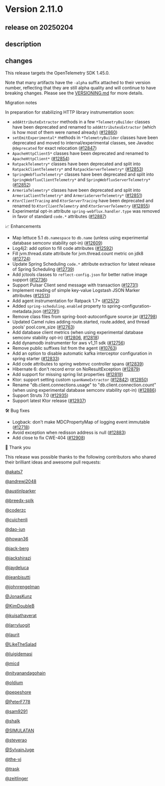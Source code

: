 # Version 2.11.0

## release on 20250204
## description
## changes
This release targets the OpenTelemetry SDK 1.45.0.

Note that many artifacts have the <code>-alpha</code> suffix attached to their version number, reflecting that they are still alpha quality and will continue to have breaking changes. Please see the <a href="https://github.com/open-telemetry/opentelemetry-java-instrumentation/blob/main/VERSIONING.md#opentelemetry-java-instrumentation-versioning">VERSIONING.md</a> for more details.

Migration notes

In preparation for stabilizing HTTP library instrumentation soon:

* <code>addAttributeExtractor</code> methods in a few <code>*TelemetryBuilder</code> classes have been deprecated and renamed to <code>addAttributesExtractor</code> (which is how most of them were named already) (<a href="https://github.com/open-telemetry/opentelemetry-java-instrumentation/pull/12860" data-hovercard-type="pull_request" data-hovercard-url="/open-telemetry/opentelemetry-java-instrumentation/pull/12860/hovercard">#12860</a>)
* <code>setEmitExperimental*</code> methods in <code>*TelemetryBuilder</code> classes have been deprecated and moved to internal/experimental classes, see Javadoc <code>@deprecated</code> for exact relocation (<a href="https://github.com/open-telemetry/opentelemetry-java-instrumentation/pull/12847" data-hovercard-type="pull_request" data-hovercard-url="/open-telemetry/opentelemetry-java-instrumentation/pull/12847/hovercard">#12847</a>)
* <code>ApacheHttpClient5*</code> classes have been deprecated and renamed to <code>ApacheHttpClient*</code> (<a href="https://github.com/open-telemetry/opentelemetry-java-instrumentation/pull/12854" data-hovercard-type="pull_request" data-hovercard-url="/open-telemetry/opentelemetry-java-instrumentation/pull/12854/hovercard">#12854</a>)
* <code>RatpackTelemetry*</code> classes have been deprecated and split into <code>RatpackClientTelemetry*</code> and <code>RatpackServerTelemetry*</code> (<a href="https://github.com/open-telemetry/opentelemetry-java-instrumentation/pull/12853" data-hovercard-type="pull_request" data-hovercard-url="/open-telemetry/opentelemetry-java-instrumentation/pull/12853/hovercard">#12853</a>)
* <code>SpringWebfluxTelemetry*</code> classes have been deprecated and split into <code>SpringWebfluxClientTelemetry*</code> and <code>SpringWebfluxServerTelemetry*</code> (<a href="https://github.com/open-telemetry/opentelemetry-java-instrumentation/pull/12852" data-hovercard-type="pull_request" data-hovercard-url="/open-telemetry/opentelemetry-java-instrumentation/pull/12852/hovercard">#12852</a>)
* <code>ArmeriaTelemetry*</code> classes have been deprecated and split into <code>ArmeriaClientTelemetry*</code> and <code>ArmeriaServerTelemetry*</code> (<a href="https://github.com/open-telemetry/opentelemetry-java-instrumentation/pull/12851" data-hovercard-type="pull_request" data-hovercard-url="/open-telemetry/opentelemetry-java-instrumentation/pull/12851/hovercard">#12851</a>)
* <code>*KtorClientTracing*</code> and <code>*KtorServerTracing*</code> have been deprecated and renamed to <code>*KtorClientTelemetry*</code> and <code>*KtorServerTelemetry*</code> (<a href="https://github.com/open-telemetry/opentelemetry-java-instrumentation/pull/12855" data-hovercard-type="pull_request" data-hovercard-url="/open-telemetry/opentelemetry-java-instrumentation/pull/12855/hovercard">#12855</a>)
* Experimental opt-in attribute <code>spring-webflux.handler.type</code> was removed in favor of standard <code>code.*</code> attributes (<a href="https://github.com/open-telemetry/opentelemetry-java-instrumentation/pull/12887" data-hovercard-type="pull_request" data-hovercard-url="/open-telemetry/opentelemetry-java-instrumentation/pull/12887/hovercard">#12887</a>)

📈 Enhancements

* Map lettuce 5.1 <code>db.namespace</code> to <code>db.name</code> (unless using experimental database semconv stability opt-in) (<a href="https://github.com/open-telemetry/opentelemetry-java-instrumentation/pull/12609" data-hovercard-type="pull_request" data-hovercard-url="/open-telemetry/opentelemetry-java-instrumentation/pull/12609/hovercard">#12609</a>)
* Log4j2: add option to fill code attributes (<a href="https://github.com/open-telemetry/opentelemetry-java-instrumentation/pull/12592" data-hovercard-type="pull_request" data-hovercard-url="/open-telemetry/opentelemetry-java-instrumentation/pull/12592/hovercard">#12592</a>)
* Fill jvm.thread.state attribute for jvm.thread.count metric on jdk8 (<a href="https://github.com/open-telemetry/opentelemetry-java-instrumentation/pull/12724" data-hovercard-type="pull_request" data-hovercard-url="/open-telemetry/opentelemetry-java-instrumentation/pull/12724/hovercard">#12724</a>)
* Update Spring Scheduling <code>code.*</code> attribute extraction for latest release of Spring Scheduling (<a href="https://github.com/open-telemetry/opentelemetry-java-instrumentation/pull/12739" data-hovercard-type="pull_request" data-hovercard-url="/open-telemetry/opentelemetry-java-instrumentation/pull/12739/hovercard">#12739</a>)
* Add jctools classes to <code>reflect-config.json</code> for better native image support (<a href="https://github.com/open-telemetry/opentelemetry-java-instrumentation/pull/12736" data-hovercard-type="pull_request" data-hovercard-url="/open-telemetry/opentelemetry-java-instrumentation/pull/12736/hovercard">#12736</a>)
* Support Pulsar Client send message with transaction (<a href="https://github.com/open-telemetry/opentelemetry-java-instrumentation/pull/12731" data-hovercard-type="pull_request" data-hovercard-url="/open-telemetry/opentelemetry-java-instrumentation/pull/12731/hovercard">#12731</a>)
* Implement reading of simple key-value Logstash JSON Marker attributes (<a href="https://github.com/open-telemetry/opentelemetry-java-instrumentation/pull/12513" data-hovercard-type="pull_request" data-hovercard-url="/open-telemetry/opentelemetry-java-instrumentation/pull/12513/hovercard">#12513</a>)
* Add agent instrumentation for Ratpack 1.7+ (<a href="https://github.com/open-telemetry/opentelemetry-java-instrumentation/pull/12572" data-hovercard-type="pull_request" data-hovercard-url="/open-telemetry/opentelemetry-java-instrumentation/pull/12572/hovercard">#12572</a>)
* Added <code>spring-scheduling.enabled</code> property to spring-configuration-metadata.json (<a href="https://github.com/open-telemetry/opentelemetry-java-instrumentation/pull/12791" data-hovercard-type="pull_request" data-hovercard-url="/open-telemetry/opentelemetry-java-instrumentation/pull/12791/hovercard">#12791</a>)
* Remove class files from spring-boot-autoconfigure source jar (<a href="https://github.com/open-telemetry/opentelemetry-java-instrumentation/pull/12798" data-hovercard-type="pull_request" data-hovercard-url="/open-telemetry/opentelemetry-java-instrumentation/pull/12798/hovercard">#12798</a>)
* Updated Camel rules adding route.started, route.added, and thread pools' pool.core_size (<a href="https://github.com/open-telemetry/opentelemetry-java-instrumentation/pull/12763" data-hovercard-type="pull_request" data-hovercard-url="/open-telemetry/opentelemetry-java-instrumentation/pull/12763/hovercard">#12763</a>)
* Add database client metrics (when using experimental database semconv stability opt-in) (<a href="https://github.com/open-telemetry/opentelemetry-java-instrumentation/pull/12806" data-hovercard-type="pull_request" data-hovercard-url="/open-telemetry/opentelemetry-java-instrumentation/pull/12806/hovercard">#12806</a>, <a href="https://github.com/open-telemetry/opentelemetry-java-instrumentation/pull/12818" data-hovercard-type="pull_request" data-hovercard-url="/open-telemetry/opentelemetry-java-instrumentation/pull/12818/hovercard">#12818</a>)
* Add dynamodb instrumenter for aws v1_11 sdk (<a href="https://github.com/open-telemetry/opentelemetry-java-instrumentation/pull/12756" data-hovercard-type="pull_request" data-hovercard-url="/open-telemetry/opentelemetry-java-instrumentation/pull/12756/hovercard">#12756</a>)
* Remove public suffixes list from the agent (<a href="https://github.com/open-telemetry/opentelemetry-java-instrumentation/pull/10763" data-hovercard-type="pull_request" data-hovercard-url="/open-telemetry/opentelemetry-java-instrumentation/pull/10763/hovercard">#10763</a>)
* Add an option to disable automatic kafka interceptor configuration in spring starter (<a href="https://github.com/open-telemetry/opentelemetry-java-instrumentation/pull/12833" data-hovercard-type="pull_request" data-hovercard-url="/open-telemetry/opentelemetry-java-instrumentation/pull/12833/hovercard">#12833</a>)
* Add code attributes to spring webmvc controller spans (<a href="https://github.com/open-telemetry/opentelemetry-java-instrumentation/pull/12839" data-hovercard-type="pull_request" data-hovercard-url="/open-telemetry/opentelemetry-java-instrumentation/pull/12839/hovercard">#12839</a>)
* Hibernate 6: don't record error on NoResultException (<a href="https://github.com/open-telemetry/opentelemetry-java-instrumentation/pull/12879" data-hovercard-type="pull_request" data-hovercard-url="/open-telemetry/opentelemetry-java-instrumentation/pull/12879/hovercard">#12879</a>)
* Add support for missing spring list properties (<a href="https://github.com/open-telemetry/opentelemetry-java-instrumentation/pull/12819" data-hovercard-type="pull_request" data-hovercard-url="/open-telemetry/opentelemetry-java-instrumentation/pull/12819/hovercard">#12819</a>)
* Ktor: support setting custom <code>spanNameExtractor</code> (<a class="issue-link js-issue-link" data-error-text="Failed to load title" data-id="2724665912" data-permission-text="Title is private" data-url="https://github.com/open-telemetry/opentelemetry-java-instrumentation/issues/12842" data-hovercard-type="issue" data-hovercard-url="/open-telemetry/opentelemetry-java-instrumentation/issues/12842/hovercard" href="https://github.com/open-telemetry/opentelemetry-java-instrumentation/issues/12842">#12842</a>) (<a href="https://github.com/open-telemetry/opentelemetry-java-instrumentation/pull/12850" data-hovercard-type="pull_request" data-hovercard-url="/open-telemetry/opentelemetry-java-instrumentation/pull/12850/hovercard">#12850</a>)
* Rename "db.client.connections.usage" to "db.client.connection.count" (when using experimental database semconv stability opt-in) (<a href="https://github.com/open-telemetry/opentelemetry-java-instrumentation/pull/12886" data-hovercard-type="pull_request" data-hovercard-url="/open-telemetry/opentelemetry-java-instrumentation/pull/12886/hovercard">#12886</a>)
* Support Struts 7.0 (<a href="https://github.com/open-telemetry/opentelemetry-java-instrumentation/pull/12935" data-hovercard-type="pull_request" data-hovercard-url="/open-telemetry/opentelemetry-java-instrumentation/pull/12935/hovercard">#12935</a>)
* Support latest Ktor release (<a href="https://github.com/open-telemetry/opentelemetry-java-instrumentation/pull/12937" data-hovercard-type="pull_request" data-hovercard-url="/open-telemetry/opentelemetry-java-instrumentation/pull/12937/hovercard">#12937</a>)

🛠️ Bug fixes

* Logback: don't make MDCPropertyMap of logging event immutable (<a href="https://github.com/open-telemetry/opentelemetry-java-instrumentation/pull/12718" data-hovercard-type="pull_request" data-hovercard-url="/open-telemetry/opentelemetry-java-instrumentation/pull/12718/hovercard">#12718</a>)
* Avoid exception when redisson address is null (<a href="https://github.com/open-telemetry/opentelemetry-java-instrumentation/pull/12883" data-hovercard-type="pull_request" data-hovercard-url="/open-telemetry/opentelemetry-java-instrumentation/pull/12883/hovercard">#12883</a>)
* Add close to fix CWE-404 (<a href="https://github.com/open-telemetry/opentelemetry-java-instrumentation/pull/12908" data-hovercard-type="pull_request" data-hovercard-url="/open-telemetry/opentelemetry-java-instrumentation/pull/12908/hovercard">#12908</a>)

🙇 Thank you

This release was possible thanks to the following contributors who shared their brilliant ideas and awesome pull requests:

<a class="user-mention notranslate" data-hovercard-type="user" data-hovercard-url="/users/akats7/hovercard" data-octo-click="hovercard-link-click" data-octo-dimensions="link_type:self" href="https://github.com/akats7">@akats7</a>  

<a class="user-mention notranslate" data-hovercard-type="user" data-hovercard-url="/users/andrewj2048/hovercard" data-octo-click="hovercard-link-click" data-octo-dimensions="link_type:self" href="https://github.com/andrewj2048">@andrewj2048</a>  

<a class="user-mention notranslate" data-hovercard-type="user" data-hovercard-url="/users/austinlparker/hovercard" data-octo-click="hovercard-link-click" data-octo-dimensions="link_type:self" href="https://github.com/austinlparker">@austinlparker</a>  

<a class="user-mention notranslate" data-hovercard-type="user" data-hovercard-url="/users/breedx-splk/hovercard" data-octo-click="hovercard-link-click" data-octo-dimensions="link_type:self" href="https://github.com/breedx-splk">@breedx-splk</a>  

<a class="user-mention notranslate" data-hovercard-type="user" data-hovercard-url="/users/coderzc/hovercard" data-octo-click="hovercard-link-click" data-octo-dimensions="link_type:self" href="https://github.com/coderzc">@coderzc</a>  

<a class="user-mention notranslate" data-hovercard-type="user" data-hovercard-url="/users/cuichenli/hovercard" data-octo-click="hovercard-link-click" data-octo-dimensions="link_type:self" href="https://github.com/cuichenli">@cuichenli</a>  

<a class="user-mention notranslate" data-hovercard-type="user" data-hovercard-url="/users/dao-jun/hovercard" data-octo-click="hovercard-link-click" data-octo-dimensions="link_type:self" href="https://github.com/dao-jun">@dao-jun</a>  

<a class="user-mention notranslate" data-hovercard-type="user" data-hovercard-url="/users/howan36/hovercard" data-octo-click="hovercard-link-click" data-octo-dimensions="link_type:self" href="https://github.com/howan36">@howan36</a>  

<a class="user-mention notranslate" data-hovercard-type="user" data-hovercard-url="/users/jack-berg/hovercard" data-octo-click="hovercard-link-click" data-octo-dimensions="link_type:self" href="https://github.com/jack-berg">@jack-berg</a>  

<a class="user-mention notranslate" data-hovercard-type="user" data-hovercard-url="/users/jackshirazi/hovercard" data-octo-click="hovercard-link-click" data-octo-dimensions="link_type:self" href="https://github.com/jackshirazi">@jackshirazi</a>  

<a class="user-mention notranslate" data-hovercard-type="user" data-hovercard-url="/users/jaydeluca/hovercard" data-octo-click="hovercard-link-click" data-octo-dimensions="link_type:self" href="https://github.com/jaydeluca">@jaydeluca</a>  

<a class="user-mention notranslate" data-hovercard-type="user" data-hovercard-url="/users/jeanbisutti/hovercard" data-octo-click="hovercard-link-click" data-octo-dimensions="link_type:self" href="https://github.com/jeanbisutti">@jeanbisutti</a>  

<a class="user-mention notranslate" data-hovercard-type="user" data-hovercard-url="/users/johnrengelman/hovercard" data-octo-click="hovercard-link-click" data-octo-dimensions="link_type:self" href="https://github.com/johnrengelman">@johnrengelman</a>  

<a class="user-mention notranslate" data-hovercard-type="user" data-hovercard-url="/users/JonasKunz/hovercard" data-octo-click="hovercard-link-click" data-octo-dimensions="link_type:self" href="https://github.com/JonasKunz">@JonasKunz</a>  

<a class="user-mention notranslate" data-hovercard-type="user" data-hovercard-url="/users/KimDoubleB/hovercard" data-octo-click="hovercard-link-click" data-octo-dimensions="link_type:self" href="https://github.com/KimDoubleB">@KimDoubleB</a>  

<a class="user-mention notranslate" data-hovercard-type="user" data-hovercard-url="/users/kuisathaverat/hovercard" data-octo-click="hovercard-link-click" data-octo-dimensions="link_type:self" href="https://github.com/kuisathaverat">@kuisathaverat</a>  

<a class="user-mention notranslate" data-hovercard-type="user" data-hovercard-url="/users/larryluogit/hovercard" data-octo-click="hovercard-link-click" data-octo-dimensions="link_type:self" href="https://github.com/larryluogit">@larryluogit</a>  

<a class="user-mention notranslate" data-hovercard-type="user" data-hovercard-url="/users/laurit/hovercard" data-octo-click="hovercard-link-click" data-octo-dimensions="link_type:self" href="https://github.com/laurit">@laurit</a>  

<a class="user-mention notranslate" data-hovercard-type="user" data-hovercard-url="/users/LikeTheSalad/hovercard" data-octo-click="hovercard-link-click" data-octo-dimensions="link_type:self" href="https://github.com/LikeTheSalad">@LikeTheSalad</a>  

<a class="user-mention notranslate" data-hovercard-type="user" data-hovercard-url="/users/luigidemasi/hovercard" data-octo-click="hovercard-link-click" data-octo-dimensions="link_type:self" href="https://github.com/luigidemasi">@luigidemasi</a>  

<a class="user-mention notranslate" data-hovercard-type="user" data-hovercard-url="/users/micd/hovercard" data-octo-click="hovercard-link-click" data-octo-dimensions="link_type:self" href="https://github.com/micd">@micd</a>  

<a class="user-mention notranslate" data-hovercard-type="user" data-hovercard-url="/users/nityanandagohain/hovercard" data-octo-click="hovercard-link-click" data-octo-dimensions="link_type:self" href="https://github.com/nityanandagohain">@nityanandagohain</a>  

<a class="user-mention notranslate" data-hovercard-type="user" data-hovercard-url="/users/oldium/hovercard" data-octo-click="hovercard-link-click" data-octo-dimensions="link_type:self" href="https://github.com/oldium">@oldium</a>  

<a class="user-mention notranslate" data-hovercard-type="user" data-hovercard-url="/users/pepeshore/hovercard" data-octo-click="hovercard-link-click" data-octo-dimensions="link_type:self" href="https://github.com/pepeshore">@pepeshore</a>  

<a class="user-mention notranslate" data-hovercard-type="user" data-hovercard-url="/users/PeterF778/hovercard" data-octo-click="hovercard-link-click" data-octo-dimensions="link_type:self" href="https://github.com/PeterF778">@PeterF778</a>  

<a class="user-mention notranslate" data-hovercard-type="user" data-hovercard-url="/users/sam9291/hovercard" data-octo-click="hovercard-link-click" data-octo-dimensions="link_type:self" href="https://github.com/sam9291">@sam9291</a>  

<a class="user-mention notranslate" data-hovercard-type="user" data-hovercard-url="/users/shalk/hovercard" data-octo-click="hovercard-link-click" data-octo-dimensions="link_type:self" href="https://github.com/shalk">@shalk</a>  

<a class="user-mention notranslate" data-hovercard-type="user" data-hovercard-url="/users/SIMULATAN/hovercard" data-octo-click="hovercard-link-click" data-octo-dimensions="link_type:self" href="https://github.com/SIMULATAN">@SIMULATAN</a>  

<a class="user-mention notranslate" data-hovercard-type="user" data-hovercard-url="/users/steverao/hovercard" data-octo-click="hovercard-link-click" data-octo-dimensions="link_type:self" href="https://github.com/steverao">@steverao</a>  

<a class="user-mention notranslate" data-hovercard-type="user" data-hovercard-url="/users/SylvainJuge/hovercard" data-octo-click="hovercard-link-click" data-octo-dimensions="link_type:self" href="https://github.com/SylvainJuge">@SylvainJuge</a>  

<a class="user-mention notranslate" data-hovercard-type="user" data-hovercard-url="/users/the-vj/hovercard" data-octo-click="hovercard-link-click" data-octo-dimensions="link_type:self" href="https://github.com/the-vj">@the-vj</a>  

<a class="user-mention notranslate" data-hovercard-type="user" data-hovercard-url="/users/trask/hovercard" data-octo-click="hovercard-link-click" data-octo-dimensions="link_type:self" href="https://github.com/trask">@trask</a>  

<a class="user-mention notranslate" data-hovercard-type="user" data-hovercard-url="/users/zeitlinger/hovercard" data-octo-click="hovercard-link-click" data-octo-dimensions="link_type:self" href="https://github.com/zeitlinger">@zeitlinger</a>

